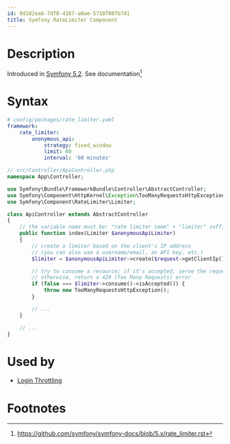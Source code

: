 ```yaml
---
id: 0d182ea8-7df0-4167-a0ae-5710708fb7d1
title: Symfony RateLimiter Component
---
```


# Description

Introduced in [Symfony 5.2](20201117095953-symfony_5_2). See
documentation[^1]

# Syntax

``` yaml
# config/packages/rate_limiter.yaml
framework:
    rate_limiter:
        anonymous_api:
            strategy: fixed_window
            limit: 60
            interval: '60 minutes'
```

``` php
// src/Controller/ApiController.php
namespace App\Controller;

use Symfony\Bundle\FrameworkBundle\Controller\AbstractController;
use Symfony\Component\HttpKernel\Exception\TooManyRequestsHttpException;
use Symfony\Component\RateLimiter\Limiter;

class ApiController extends AbstractController
{
    // the variable name must be: "rate limiter name" + "limiter" suffix
    public function index(Limiter $anonymousApiLimiter)
    {
        // create a limiter based on the client's IP address
        // (you can also use a username/email, an API key, etc.)
        $limiter = $anonymousApiLimiter->create($request->getClientIp());

        // try to consume a resource; if it's accepted, serve the request
        // otherwise, return a 429 (Too Many Requests) error
        if (false === $limiter->consume()->isAccepted()) {
            throw new TooManyRequestsHttpException();
        }

        // ...
    }

    // ...
}
```

# Used by

-   [Login Throttling](20201117114036-login_throttling)

# Footnotes

[^1]: <https://github.com/symfony/symfony-docs/blob/5.x/rate_limiter.rst>

